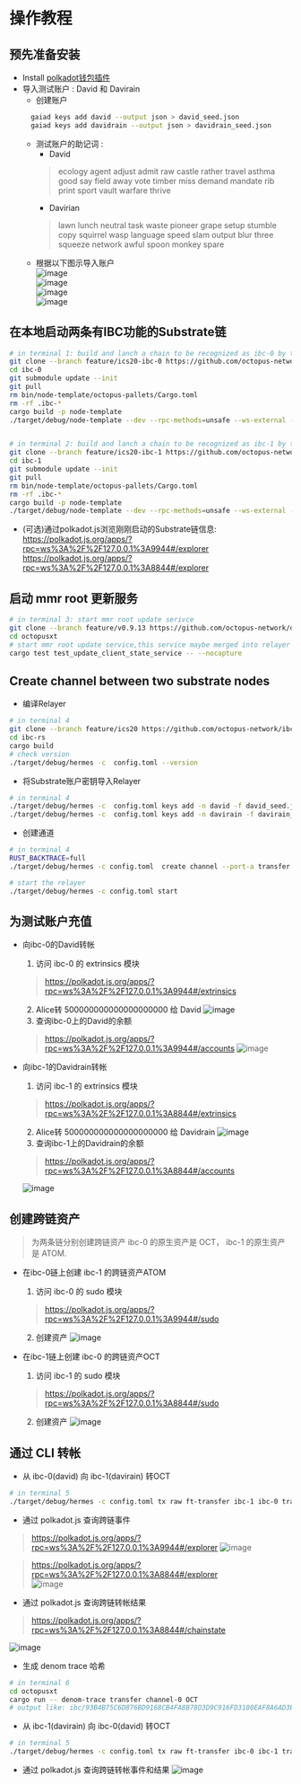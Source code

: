 # 操作教程

## 预先准备安装

- Install [polkadot钱包插件](https://polkadot.js.org/extension/)
- 导入测试账户 : David 和 Davirain
  - 创建账户
  ```bash
    gaiad keys add david --output json > david_seed.json
    gaiad keys add davidrain --output json > davidrain_seed.json
  ```
  - 测试账户的助记词 :
    - David   
    >ecology agent adjust admit raw castle rather travel asthma good say field away vote timber miss demand mandate rib print sport vault warfare thrive
    - Davirian   
    >lawn lunch neutral task waste pioneer grape setup stumble copy squirrel wasp language speed slam output blur three squeeze network awful spoon monkey spare  
  - 根据以下图示导入账户  
  ![image](assets/import_step1.jpeg)  
  ![image](assets/import_step2.jpeg)  
  ![image](assets/import_step3.jpeg)  
  ![image](assets/import_step4.jpeg)
    
## 在本地启动两条有IBC功能的Substrate链

```bash
# in terminal 1: build and lanch a chain to be recognized as ibc-0 by the relayer
git clone --branch feature/ics20-ibc-0 https://github.com/octopus-network/substrate.git ibc-0
cd ibc-0
git submodule update --init
git pull
rm bin/node-template/octopus-pallets/Cargo.toml
rm -rf .ibc-*
cargo build -p node-template 
./target/debug/node-template --dev --rpc-methods=unsafe --ws-external --enable-offchain-indexing true


# in terminal 2: build and lanch a chain to be recognized as ibc-1 by the relayer
git clone --branch feature/ics20-ibc-1 https://github.com/octopus-network/substrate.git ibc-1
cd ibc-1
git submodule update --init
git pull
rm bin/node-template/octopus-pallets/Cargo.toml
rm -rf .ibc-*
cargo build -p node-template
./target/debug/node-template --dev --rpc-methods=unsafe --ws-external --enable-offchain-indexing true --port 2033 --ws-port 8844

```
* (可选)通过polkadot.js浏览刚刚启动的Substrate链信息:   
    https://polkadot.js.org/apps/?rpc=ws%3A%2F%2F127.0.0.1%3A9944#/explorer  
    https://polkadot.js.org/apps/?rpc=ws%3A%2F%2F127.0.0.1%3A8844#/explorer


## 启动 mmr root 更新服务
```bash
# in terminal 3: start mmr root update serivce
git clone --branch feature/v0.9.13 https://github.com/octopus-network/octopusxt.git
cd octopusxt
# start mmr root update service,this service maybe merged into relayer in the future
cargo test test_update_client_state_service -- --nocapture 
```

## Create channel between two substrate nodes
* 编译Relayer
```bash
# in terminal 4
git clone --branch feature/ics20 https://github.com/octopus-network/ibc-rs.git
cd ibc-rs
cargo build
# check version
./target/debug/hermes -c  config.toml --version
```
* 将Substrate账户密钥导入Relayer
```bash
# in terminal 4
./target/debug/hermes -c  config.toml keys add -n david -f david_seed.json ibc-0
./target/debug/hermes -c  config.toml keys add -n davirain -f davirain_seed.json ibc-1

```
* 创建通道
```bash
# in terminal 4
RUST_BACKTRACE=full  
./target/debug/hermes -c config.toml  create channel --port-a transfer --port-b transfer ibc-0 -c ibc-1 -o unordered --new-client-connection 

# start the relayer
./target/debug/hermes -c config.toml start  

```

## 为测试账户充值
- 向ibc-0的David转帐
  1. 访问 ibc-0 的 extrinsics 模块  
  > https://polkadot.js.org/apps/?rpc=ws%3A%2F%2F127.0.0.1%3A9944#/extrinsics
  2. Alice转 500000000000000000000 给 David 
  ![image](assets/d2d.jpeg)
  3. 查询ibc-0上的David的余额   
  > https://polkadot.js.org/apps/?rpc=ws%3A%2F%2F127.0.0.1%3A9944#/accounts
  ![image](assets/d_account.jpeg)

- 向ibc-1的Davidrain转帐
  1. 访问 ibc-1 的 extrinsics 模块  
  > https://polkadot.js.org/apps/?rpc=ws%3A%2F%2F127.0.0.1%3A8844#/extrinsics
  2. Alice转 500000000000000000000 给 Davidrain
  ![image](assets/d2dr.jpeg)
  3. 查询ibc-1上的Davidrain的余额
  > https://polkadot.js.org/apps/?rpc=ws%3A%2F%2F127.0.0.1%3A8844#/accounts 

  ![image](assets/dr_account.jpeg)

## 创建跨链资产 
> 为两条链分别创建跨链资产
> ibc-0 的原生资产是 OCT， ibc-1 的原生资产是 ATOM.

- 在ibc-0链上创建 ibc-1 的跨链资产ATOM  
  1. 访问 ibc-0 的 sudo 模块  
  > https://polkadot.js.org/apps/?rpc=ws%3A%2F%2F127.0.0.1%3A9944#/sudo   
  2. 创建资产
![image](assets/ibc-0-cf.jpeg)
  
- 在ibc-1链上创建 ibc-0 的跨链资产OCT
  1. 访问 ibc-1 的 sudo 模块  
  > https://polkadot.js.org/apps/?rpc=ws%3A%2F%2F127.0.0.1%3A8844#/sudo 
  2. 创建资产
![image](assets/ibc-1-cf.jpeg)

## 通过 CLI 转帐
- 从 ibc-0(david) 向 ibc-1(davirain) 转OCT
```bash
# in terminal 5
./target/debug/hermes -c config.toml tx raw ft-transfer ibc-1 ibc-0 transfer channel-0 100000000000000000000 -o 9999 -d OCT
```
- 通过 polkadot.js 查询跨链事件  
> https://polkadot.js.org/apps/?rpc=ws%3A%2F%2F127.0.0.1%3A9944#/explorer 
![image](assets/ibc-0-se.jpeg)  

> https://polkadot.js.org/apps/?rpc=ws%3A%2F%2F127.0.0.1%3A8844#/explorer   
![image](assets/ibc-1-re.png) 
- 通过 polkadot.js 查询跨链转帐结果
> https://polkadot.js.org/apps/?rpc=ws%3A%2F%2F127.0.0.1%3A8844#/chainstate 

![image](assets/ibc-1-result.jpeg) 

- 生成 denom trace 哈希  
```bash
# in terminal 6
cd octopusxt 
cargo run -- denom-trace transfer channel-0 OCT
# output like: ibc/93B4B75C6D876BD9168CB4FA8B78D3D9C916FD3100EAF8A6AD3B3093661E8B9E
```

- 从 ibc-1(davirain) 向 ibc-0(david) 转OCT
```bash
# in terminal 5
./target/debug/hermes -c config.toml tx raw ft-transfer ibc-0 ibc-1 transfer channel-0 100000000000000000000 -o 9999 -d ibc/93B4B75C6D876BD9168CB4FA8B78D3D9C916FD3100EAF8A6AD3B3093661E8B9E
```
- 通过 polkadot.js 查询跨链转帐事件和结果
![image](assets/ibc-1-back.jpeg)
